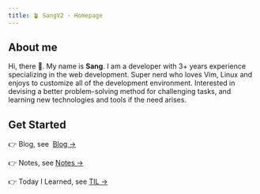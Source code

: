 ```yaml
---
title: 🪴 SangV2 - Homepage
---
```


## About me
Hi, there 👋. My name is **Sang**. I am a developer with 3+ years experience specializing in the web development. Super nerd who loves Vim, Linux and enjoys to customize all of the development environment. Interested in devising a better problem-solving method for challenging tasks, and learning new technologies and tools if the need arises.

## Get Started 

👉 Blog, see  [Blog →](https://blog.sangv2.com)

👉 Notes, see [Notes →](notes)

👉 Today I Learned, see [TIL →](tils)